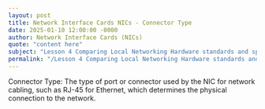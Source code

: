 ```yaml
---
layout: post
title: Network Interface Cards NICs - Connector Type
date: 2025-01-10 12:00:00 -0000
author: Network Interface Cards (NICs)
quote: "content here"
subject: "Lesson 4 Comparing Local Networking Hardware standards and specifications"
permalink: "/Lesson 4 Comparing Local Networking Hardware standards and specifications/Network Interface Cards (NICs)/Network Interface Cards NICs - Connector Type"
---
```


Connector Type: The type of port or connector used by the NIC for network cabling, such as RJ-45 for Ethernet, which determines the physical connection to the network.
